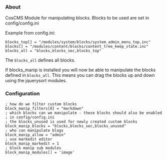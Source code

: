 ### About


CosCMS Module for manipulating blocks. Blocks to be used 
are set in config/config.ini

Example from config.ini: 

    blocks_top[] = "/modules/system/blocks/system_admin_menu_top.inc"
    blocks[] = "/modules/content/blocks/content_tree_keep_state.inc"
    blocks_all = "blocks,blocks_sec,blocks_top"
 
The `blocks_all` defines all blocks.

If blocks_manip is installed you will now be able to manipulate the blocks
defined in `blocks_all`. This means you can drag the blocks up and down
using the jquerysort modules.

### Configuration

    ; how do we filter custom blocks
    block_manip_filters[0] = "markdown"
    ; which blocks can we manipulate - these blocks should also be enabled 
    ; in config/config.ini
    ; the blocks_unused is used for newly created custom blocks
    block_manip_blocks = "blocks,blocks_sec,blocks_unused"
    ; who can manipulate blogs
    block_manip_allow = "admin"
    ; use markedit editor
    block_manip_markedit = 1
    ; block manip sub modules
    block_manip_modules[] = 'image'

